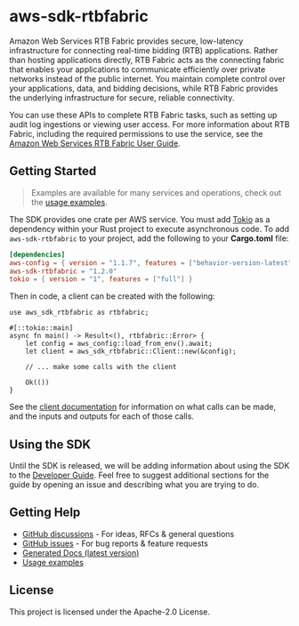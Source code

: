# aws-sdk-rtbfabric

Amazon Web Services RTB Fabric provides secure, low-latency infrastructure for connecting real-time bidding (RTB) applications. Rather than hosting applications directly, RTB Fabric acts as the connecting fabric that enables your applications to communicate efficiently over private networks instead of the public internet. You maintain complete control over your applications, data, and bidding decisions, while RTB Fabric provides the underlying infrastructure for secure, reliable connectivity.

You can use these APIs to complete RTB Fabric tasks, such as setting up audit log ingestions or viewing user access. For more information about RTB Fabric, including the required permissions to use the service, see the [Amazon Web Services RTB Fabric User Guide](https://docs.aws.amazon.com/rtb-fabric/latest/userguide/).

## Getting Started

> Examples are available for many services and operations, check out the
> [usage examples](https://github.com/awsdocs/aws-doc-sdk-examples/tree/main/rustv1).

The SDK provides one crate per AWS service. You must add [Tokio](https://crates.io/crates/tokio)
as a dependency within your Rust project to execute asynchronous code. To add `aws-sdk-rtbfabric` to
your project, add the following to your **Cargo.toml** file:

```toml
[dependencies]
aws-config = { version = "1.1.7", features = ["behavior-version-latest"] }
aws-sdk-rtbfabric = "1.2.0"
tokio = { version = "1", features = ["full"] }
```

Then in code, a client can be created with the following:

```rust,no_run
use aws_sdk_rtbfabric as rtbfabric;

#[::tokio::main]
async fn main() -> Result<(), rtbfabric::Error> {
    let config = aws_config::load_from_env().await;
    let client = aws_sdk_rtbfabric::Client::new(&config);

    // ... make some calls with the client

    Ok(())
}
```

See the [client documentation](https://docs.rs/aws-sdk-rtbfabric/latest/aws_sdk_rtbfabric/client/struct.Client.html)
for information on what calls can be made, and the inputs and outputs for each of those calls.

## Using the SDK

Until the SDK is released, we will be adding information about using the SDK to the
[Developer Guide](https://docs.aws.amazon.com/sdk-for-rust/latest/dg/welcome.html). Feel free to suggest
additional sections for the guide by opening an issue and describing what you are trying to do.

## Getting Help

* [GitHub discussions](https://github.com/awslabs/aws-sdk-rust/discussions) - For ideas, RFCs & general questions
* [GitHub issues](https://github.com/awslabs/aws-sdk-rust/issues/new/choose) - For bug reports & feature requests
* [Generated Docs (latest version)](https://awslabs.github.io/aws-sdk-rust/)
* [Usage examples](https://github.com/awsdocs/aws-doc-sdk-examples/tree/main/rustv1)

## License

This project is licensed under the Apache-2.0 License.


